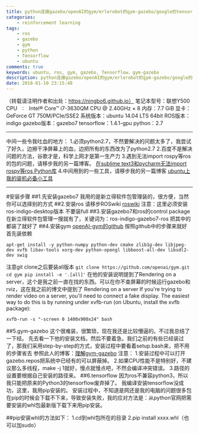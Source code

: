 ```yaml
---
title: python连接gazebo/openAI的gym/erlerobot的gym-gazebo/google的tensorflow
categories: 
    - reinforcement learning
tags: 
    - ros
    - gazebo
    - gym
    - python
    - Tensorflow
    - ubuntu
comments: true
keywords: ubuntu, ros, gym, gazebo, Tensorflow，gym-gazebo
description: python连接gazebo/openAI的gym/erlerobot的gym-gazebo/google的tensorflow
date: 2018-01-10 23:15:48
---
```

（转载请注明作者和出处：https://ningbo6.github.io）
笔记本型号：联想Y500 
CPU　:　Intel® Core™ i7-3630QM CPU @ 2.40GHz × 8 
内存：7.7 GiB 
显卡：GeForce GT 750M/PCIe/SSE2 
系统版本：ubuntu 14.04 LTS 64bit
ROS版本：indigo
gazebo版本：gazebo7
tensorflow：1.4.1-gpu
python：2.7


----------
中间一些令我吐血的地方：
1.必须python2.7，不然要解决的问题太多了，我尝试了好久，边擦干净屏幕上的血，边把所有的东西改为了python2.7
2.百度不是解决问题的方法，谷歌才是，科学上网才是第一生产力
3.遇到无法import rospy等ros的包的问题，请移步我的另一篇博客。
[在sublime text3和pycharm无法import rospy等ros Python库](http://blog.csdn.net/ynb19930428/article/details/79028807)
4.中间用到的一些工具，请移步我的另一篇博客
[ubuntu上我的装机必备小工具](ubuntu%E4%B8%8A%E6%88%91%E7%9A%84%E8%A3%85%E6%9C%BA%E5%BF%85%E5%A4%87%E5%B0%8F%E5%B7%A5%E5%85%B7)


----------
#安装步骤
##1.先安装gazebo7
我用的是新立得软件包管理装的，很方便，当然你可以选择别的方式
##2.安装ros
请移步ROSwiki
[roswiki](http://wiki.ros.org/cn/indigo/Installation/Ubuntu)
注意：这里必须安装ros-indigo-desktop版本 不要装full
##3.安装gazebo7和ros的control package
在新立得软件包管理一搜就有了，关键词为：ros-indigo-gazebo7-ros 
把其中的都装了就好了
##4.安装gym
[openAI-gym的github](https://github.com/openai/gym)
按照github中的步骤来就好
首先装依赖

```
apt-get install -y python-numpy python-dev cmake zlib1g-dev libjpeg-dev xvfb libav-tools xorg-dev python-opengl libboost-all-dev libsdl2-dev swig
```

注意git clone之后要装all版本
`git clone https://github.com/openai/gym.git
cd gym
pip install -e '.[all]'`
在他的安装说明提到了Rendering on a server，这个是我之前一直在找的东西。可以在你不查屏幕的时候运行gazebo和rviz，这在我之前的博文中提到了
Rendering on a server
If you're trying to render video on a server, you'll need to connect a fake display. The easiest way to do this is by running under xvfb-run (on Ubuntu, install the xvfb package):

```
xvfb-run -s "-screen 0 1400x900x24" bash
```
##5.gym-gazebo
这个很难装，很繁琐，现在我还是比较懵逼的。不过我总结了一下经。
先去看一下他的安装文档，然后不要着急。我们之前的有些已经装过了，那我们采用step-by-step的方式，安装过程中要看着setup.bash来，把不用的步骤省去
参照此人的博客：[理解gym-gazebo](http://blog.csdn.net/zhangdadadawei/article/details/78956156)
注意：
    1.安装过程中可以打开gazebo.repos把系统中已经有的可以屏蔽掉。
    2.如果CPU性能不是特别好，不建议那么多线程，make -j 1就好，慢点就慢点吧，不然会编译冲突错误。
    3.路径的设置要根据自己安装的路径来。
##6.tensorflow
因为ros不兼容python3，所以我只能把原来的Python3的tensorflow废弃掉了。
我编译安装tensorflow没成功，这里，我用pip安装的。
安装过程中，不知道是网还是我的电脑的问题很多包在pip的时候会下载不下来，导致安装失败，我的应对方法是：从python官网把需要安装的whl包最新版下载下来用pip安装。

##pip安装whl的方法如下：
1.cd到whl包所在的目录
2.pip install xxxx.whl（也可以加sudo）



